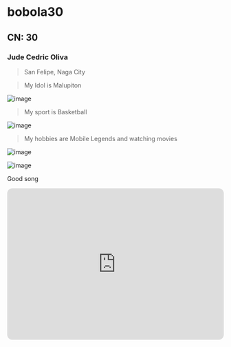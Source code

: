 # bobola30
## CN: 30
### Jude Cedric Oliva 
> San Felipe, Naga City

>My Idol is Malupiton

![image](https://github.com/user-attachments/assets/7d6b4c5f-378b-4844-8cd7-0dd7caf80d03)

>My sport is Basketball

![image](https://github.com/user-attachments/assets/32061159-263e-47cf-8494-61f764d9ff31)

>My hobbies are Mobile Legends and watching movies

![image](https://github.com/user-attachments/assets/81e57977-a5af-4303-be17-2bb0f659eacc)

![image](https://github.com/user-attachments/assets/c099bdcf-755a-4068-91f1-d9cda37ec806)

Good song
<iframe style="border-radius:12px" src="https://open.spotify.com/embed/track/790xAaylcgzyKm40GM95Gl?utm_source=generator" width="100%" height="352" frameBorder="0" allowfullscreen="" allow="autoplay; clipboard-write; encrypted-media; fullscreen; picture-in-picture" loading="lazy"></iframe>
